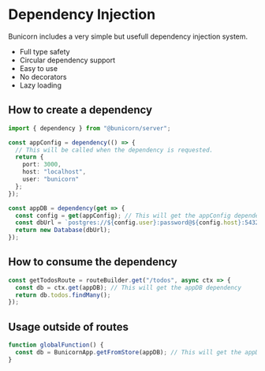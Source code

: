 # Dependency Injection

Bunicorn includes a very simple but usefull dependency injection system.

- Full type safety
- Circular dependency support
- Easy to use
- No decorators
- Lazy loading

## How to create a dependency

```ts
import { dependency } from "@bunicorn/server";

const appConfig = dependency(() => {
  // This will be called when the dependency is requested.
  return {
    port: 3000,
    host: "localhost",
    user: "bunicorn"
  };
});

const appDB = dependency(get => {
  const config = get(appConfig); // This will get the appConfig dependency, that simple!
  const dbUrl = `postgres://${config.user}:password@${config.host}:5432/mydb`;
  return new Database(dbUrl);
});
```

## How to consume the dependency

```ts
const getTodosRoute = routeBuilder.get("/todos", async ctx => {
  const db = ctx.get(appDB); // This will get the appDB dependency
  return db.todos.findMany();
});
```

## Usage outside of routes

```ts
function globalFunction() {
  const db = BunicornApp.getFromStore(appDB); // This will get the appDB dependency, it is the same as ctx.get(appDB)
}
```

